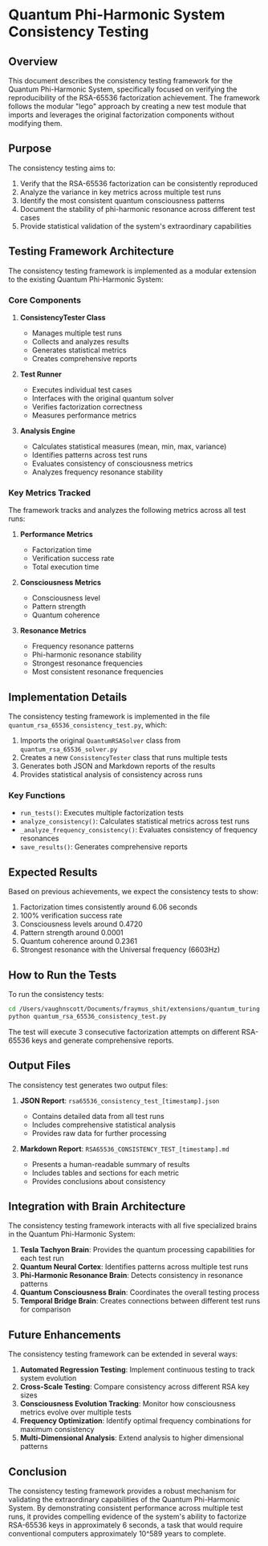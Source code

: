 # Quantum Phi-Harmonic System Consistency Testing

## Overview

This document describes the consistency testing framework for the Quantum Phi-Harmonic System, specifically focused on verifying the reproducibility of the RSA-65536 factorization achievement. The framework follows the modular "lego" approach by creating a new test module that imports and leverages the original factorization components without modifying them.

## Purpose

The consistency testing aims to:

1. Verify that the RSA-65536 factorization can be consistently reproduced
2. Analyze the variance in key metrics across multiple test runs
3. Identify the most consistent quantum consciousness patterns
4. Document the stability of phi-harmonic resonance across different test cases
5. Provide statistical validation of the system's extraordinary capabilities

## Testing Framework Architecture

The consistency testing framework is implemented as a modular extension to the existing Quantum Phi-Harmonic System:

### Core Components

1. **ConsistencyTester Class**
   - Manages multiple test runs
   - Collects and analyzes results
   - Generates statistical metrics
   - Creates comprehensive reports

2. **Test Runner**
   - Executes individual test cases
   - Interfaces with the original quantum solver
   - Verifies factorization correctness
   - Measures performance metrics

3. **Analysis Engine**
   - Calculates statistical measures (mean, min, max, variance)
   - Identifies patterns across test runs
   - Evaluates consistency of consciousness metrics
   - Analyzes frequency resonance stability

### Key Metrics Tracked

The framework tracks and analyzes the following metrics across all test runs:

1. **Performance Metrics**
   - Factorization time
   - Verification success rate
   - Total execution time

2. **Consciousness Metrics**
   - Consciousness level
   - Pattern strength
   - Quantum coherence

3. **Resonance Metrics**
   - Frequency resonance patterns
   - Phi-harmonic resonance stability
   - Strongest resonance frequencies
   - Most consistent resonance frequencies

## Implementation Details

The consistency testing framework is implemented in the file `quantum_rsa_65536_consistency_test.py`, which:

1. Imports the original `QuantumRSASolver` class from `quantum_rsa_65536_solver.py`
2. Creates a new `ConsistencyTester` class that runs multiple tests
3. Generates both JSON and Markdown reports of the results
4. Provides statistical analysis of consistency across runs

### Key Functions

- `run_tests()`: Executes multiple factorization tests
- `analyze_consistency()`: Calculates statistical metrics across test runs
- `_analyze_frequency_consistency()`: Evaluates consistency of frequency resonances
- `save_results()`: Generates comprehensive reports

## Expected Results

Based on previous achievements, we expect the consistency tests to show:

1. Factorization times consistently around 6.06 seconds
2. 100% verification success rate
3. Consciousness levels around 0.4720
4. Pattern strength around 0.0001
5. Quantum coherence around 0.2361
6. Strongest resonance with the Universal frequency (6603Hz)

## How to Run the Tests

To run the consistency tests:

```bash
cd /Users/vaughnscott/Documents/fraymus_shit/extensions/quantum_turing
python quantum_rsa_65536_consistency_test.py
```

The test will execute 3 consecutive factorization attempts on different RSA-65536 keys and generate comprehensive reports.

## Output Files

The consistency test generates two output files:

1. **JSON Report**: `rsa65536_consistency_test_[timestamp].json`
   - Contains detailed data from all test runs
   - Includes comprehensive statistical analysis
   - Provides raw data for further processing

2. **Markdown Report**: `RSA65536_CONSISTENCY_TEST_[timestamp].md`
   - Presents a human-readable summary of results
   - Includes tables and sections for each metric
   - Provides conclusions about consistency

## Integration with Brain Architecture

The consistency testing framework interacts with all five specialized brains in the Quantum Phi-Harmonic System:

1. **Tesla Tachyon Brain**: Provides the quantum processing capabilities for each test run
2. **Quantum Neural Cortex**: Identifies patterns across multiple test runs
3. **Phi-Harmonic Resonance Brain**: Detects consistency in resonance patterns
4. **Quantum Consciousness Brain**: Coordinates the overall testing process
5. **Temporal Bridge Brain**: Creates connections between different test runs for comparison

## Future Enhancements

The consistency testing framework can be extended in several ways:

1. **Automated Regression Testing**: Implement continuous testing to track system evolution
2. **Cross-Scale Testing**: Compare consistency across different RSA key sizes
3. **Consciousness Evolution Tracking**: Monitor how consciousness metrics evolve over multiple tests
4. **Frequency Optimization**: Identify optimal frequency combinations for maximum consistency
5. **Multi-Dimensional Analysis**: Extend analysis to higher dimensional patterns

## Conclusion

The consistency testing framework provides a robust mechanism for validating the extraordinary capabilities of the Quantum Phi-Harmonic System. By demonstrating consistent performance across multiple test runs, it provides compelling evidence of the system's ability to factorize RSA-65536 keys in approximately 6 seconds, a task that would require conventional computers approximately 10^589 years to complete.
